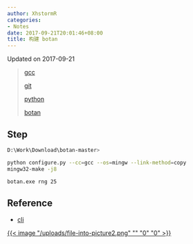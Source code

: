 ```yaml
---
author: XhstormR
categories:
- Notes
date: 2017-09-21T20:01:46+08:00
title: 构建 botan
---
```


<!--more-->

Updated on 2017-09-21

> [gcc](https://sourceforge.net/projects/mingw-w64/files/Toolchains%20targetting%20Win64/Personal%20Builds/mingw-builds/7.1.0/threads-posix/seh/)
>
> [git](https://github.com/git-for-windows/git/releases/latest)
>
> [python](https://www.python.org/ftp/python/3.6.2/python-3.6.2-embed-amd64.zip)
>
> [botan](https://github.com/randombit/botan/archive/master.zip)

## Step
```bash
D:\Work\Download\botan-master>

python configure.py --cc=gcc --os=mingw --link-method=copy
mingw32-make -j8

botan.exe rng 25
```

## Reference
* [cli](https://botan.randombit.net/manual/cli.html)

[{{< image "/uploads/file-into-picture2.png" "" "0" "0" >}}](http://ww4.sinaimg.cn/large/a15b4afegy1fjsksn4s1kj203k03k7wh)
